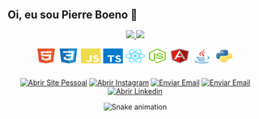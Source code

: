 ## Oi, eu sou Pierre Boeno 👋

<div title="Minhas Estatísticas" align="center">
  <a href="https://github.com/PierreBoeno">
  <img height="160em" src="https://github-readme-stats.vercel.app/api?username=pierreboeno&show_icons=true&theme=dark&include_all_commits=true&count_private=true"/>
  <img height="160em" src="https://github-readme-stats.vercel.app/api/top-langs/?username=pierreboeno&layout=compact&langs_count=7&theme=dark"/>
</div></a>
  
<div style="display: inline_block" align="center"><br>
  <img title="HTML5" align="center" alt="Pierre-HTML" height="30" width="40" src="https://raw.githubusercontent.com/devicons/devicon/master/icons/html5/html5-original.svg">
  <img title="CSS3" align="center" alt="Pierre-CSS" height="30" width="40" src="https://raw.githubusercontent.com/devicons/devicon/master/icons/css3/css3-original.svg">
  <img title="JavaScript" align="center" alt="Pierre-Js" height="30" width="40" src="https://raw.githubusercontent.com/devicons/devicon/master/icons/javascript/javascript-plain.svg">
  <img title="TypeScript" align="center" alt="Pierre-Ts" height="30" width="40" src="https://raw.githubusercontent.com/devicons/devicon/master/icons/typescript/typescript-plain.svg">  
  <img title="React" align="center" alt="Pierre-React" height="30" width="40" src="https://raw.githubusercontent.com/devicons/devicon/master/icons/react/react-original.svg">
  <img title="NodeJs" align="center" alt="Pierre-NodeJs" height="30" width="40" src="https://raw.githubusercontent.com/devicons/devicon/master/icons/nodejs/nodejs-original.svg"> 
  <img title="Angular" align="center" alt="Pierre-Angular" height="30" width="40" src="https://raw.githubusercontent.com/devicons/devicon/master/icons/angularjs/angularjs-original.svg">
  <img title="Java" align="center" alt="Pierre-Java" height="30" width="40" src="https://raw.githubusercontent.com/devicons/devicon/master/icons/java/java-original.svg">
  <img title="Python" align="center" alt="Pierre-Python" height="30" width="40" src="https://raw.githubusercontent.com/devicons/devicon/master/icons/python/python-original.svg">
    <!--<img align="right" alt="Rafa-yoda" src="https://cdn.discordapp.com/attachments/795358919417397249/825430589581688872/hi.gif"> -->
</div>
  
  ##
  
  <div align="center">                 
  <!-- <a href="https://www.youtube.com/channel/UC_-uuuZbY0AAt9CViNzvc-Q" target="_blank"><img src="https://img.shields.io/badge/YouTube-FF0000?style=for-the-badge&logo=youtube&logoColor=white" target="_blank"></a> -->
   <a href="https://pierreboeno.netlify.app/" target="_blank"><img title="Abrir Site Pessoal" src="https://img.shields.io/badge/dev.to-0A0A0A?style=for-the-badge&logo=dev.to&logoColor=white" target="_blank"></a>
  <a href="https://instagram.com/pierreboeno" target="_blank"><img title="Abrir Instagram" src="https://img.shields.io/badge/-Instagram-%23E4405F?style=for-the-badge&logo=instagram&logoColor=white" target="_blank"></a>
 <!--	<a href="https://www.twitch.tv/pierre_boeno" target="_blank"><img title="Abrir Twitch" src="https://img.shields.io/badge/Twitch-9146FF?style=for-the-badge&logo=twitch&logoColor=white" target="_blank"></a> -->
 <!--<a href="https://discord.gg/G9GPg5SA75" target="_blank"><img src="https://img.shields.io/badge/Discord-7289DA?style=for-the-badge&logo=discord&logoColor=white" target="_blank"></a> -->
  <a href = "mailto:contato@pierreboeno98@gmail.com"><img title="Enviar Email" src="https://img.shields.io/badge/-Gmail-%23333?style=for-the-badge&logo=gmail&logoColor=white" target="_blank"></a>
  <a href = "mailto:contato@pierrecarlos1@hotmail.com"><img title="Enviar Email" src="https://img.shields.io/badge/Microsoft_Outlook-0078D4?style=for-the-badge&logo=microsoft-outlook&logoColor=white" target="_blank"></a>
  <a href="https://www.linkedin.com/in/pierre-carlos-correia-boeno-b25221176/" target="_blank"><img title="Abrir Linkedin" src="https://img.shields.io/badge/-LinkedIn-%230077B5?style=for-the-badge&logo=linkedin&logoColor=white" target="_blank"></a> 
 
  ![Snake animation](https://github.com/pierreboeno/pierreboeno/blob/output/github-contribution-grid-snake.svg)
 
</div>
